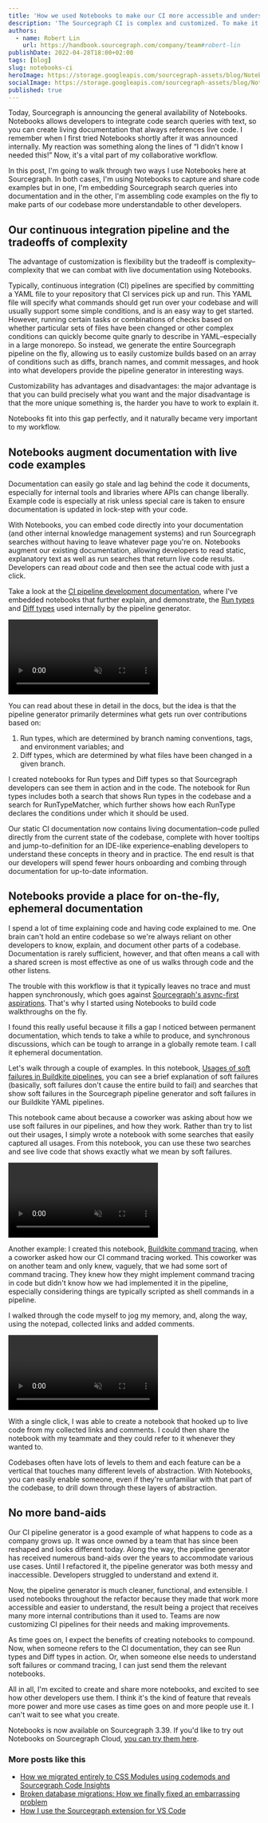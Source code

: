 ```yaml
---
title: 'How we used Notebooks to make our CI more accessible and understandable'
description: 'The Sourcegraph CI is complex and customized. To make it more accessible, software engineer Robert Lin used the new Sourcegraph feature, Notebooks, to make living documentation.'
authors:
  - name: Robert Lin
    url: https://handbook.sourcegraph.com/company/team#robert-lin
publishDate: 2022-04-28T18:00+02:00
tags: [blog]
slug: notebooks-ci
heroImage: https://storage.googleapis.com/sourcegraph-assets/blog/Notebooks/sg-notebooks-landingpage-desktop%20copy.jpg
socialImage: https://storage.googleapis.com/sourcegraph-assets/blog/Notebooks/sg-notebooks-landingpage-desktop%20copy.jpg
published: true
---
```


Today, Sourcegraph is announcing the general availability of Notebooks. Notebooks allows developers to integrate code search queries with text, so you can create living documentation that always references live code. I remember when I first tried Notebooks shortly after it was announced internally. My reaction was something along the lines of “I didn't know I needed this!” Now, it's a vital part of my collaborative workflow.

In this post, I'm going to walk through two ways I use Notebooks here at Sourcegraph. In both cases, I'm using Notebooks to capture and share code examples but in one, I'm embedding Sourcegraph search queries into documentation and in the other, I'm assembling code examples on the fly to make parts of our codebase more understandable to other developers.

## Our continuous integration pipeline and the tradeoffs of complexity

The advantage of customization is flexibility but the tradeoff is complexity–complexity that we can combat with live documentation using Notebooks.

Typically, continuous integration (CI) pipelines are specified by committing a YAML file to your repository that CI services pick up and run. This YAML file will specify what commands should get run over your codebase and will usually support some simple conditions, and is an easy way to get started. However, running certain tasks or combinations of checks based on whether particular sets of files have been changed or other complex conditions can quickly become quite gnarly to describe in YAML–especially in a large monorepo. So instead, we generate the entire Sourcegraph pipeline on the fly, allowing us to easily customize builds based on an array of conditions such as diffs, branch names, and commit messages, and hook into what developers provide the pipeline generator in interesting ways.

Customizability has advantages and disadvantages: the major advantage is that you can build precisely what you want and the major disadvantage is that the more unique something is, the harder you have to work to explain it.

Notebooks fit into this gap perfectly, and it naturally became very important to my workflow.

## Notebooks augment documentation with live code examples

Documentation can easily go stale and lag behind the code it documents, especially for internal tools and libraries where APIs can change liberally. Example code is especially at risk unless special care is taken to ensure documentation is updated in lock-step with your code.

With Notebooks, you can embed code directly into your documentation (and other internal knowledge management systems) and run Sourcegraph searches without having to leave whatever page you're on. Notebooks augment our existing documentation, allowing developers to read static, explanatory text as well as run searches that return live code results. Developers can read _about_ code and then see the actual code with just a click.

Take a look at the [CI pipeline development documentation](https://docs.sourcegraph.com/dev/background-information/ci/development), where I've embedded notebooks that further explain, and demonstrate, the [Run types](https://docs.sourcegraph.com/dev/background-information/ci/development#run-types) and [Diff types](https://docs.sourcegraph.com/dev/background-information/ci/development#diff-types) used internally by the pipeline generator.

<video loop autoplay muted playsinline>
  <source src="https://storage.googleapis.com/sourcegraph-assets/blog/Notebooks/embedded_notebooks.mp4" type="video/mp4" />
</video>

You can read about these in detail in the docs, but the idea is that the pipeline generator primarily determines what gets run over contributions based on:

1. Run types, which are determined by branch naming conventions, tags, and environment variables; and
2. Diff types, which are determined by what files have been changed in a given branch.

I created notebooks for Run types and Diff types so that Sourcegraph developers can see them in action and in the code. The notebook for Run types includes both a search that shows Run types in the codebase and a search for RunTypeMatcher, which further shows how each RunType declares the conditions under which it should be used.

Our static CI documentation now contains living documentation–code pulled directly from the current state of the codebase, complete with hover tooltips and jump-to-definition for an IDE-like experience–enabling developers to understand these concepts in theory and in practice. The end result is that our developers will spend fewer hours onboarding and combing through documentation for up-to-date information.

## Notebooks provide a place for on-the-fly, ephemeral documentation

I spend a lot of time explaining code and having code explained to me. One brain can't hold an entire codebase so we're always reliant on other developers to know, explain, and document other parts of a codebase. Documentation is rarely sufficient, however, and that often means a call with a shared screen is most effective as one of us walks through code and the other listens.

The trouble with this workflow is that it typically leaves no trace and must happen synchronously, which goes against [Sourcegraph's async-first aspirations](https://handbook.sourcegraph.com/company-info-and-process/communication/asynchronous-communication/). That's why I started using Notebooks to build code walkthroughs on the fly.

I found this really useful because it fills a gap I noticed between permanent documentation, which tends to take a while to produce, and synchronous discussions, which can be tough to arrange in a globally remote team. I call it ephemeral documentation.

Let's walk through a couple of examples. In this notebook, [Usages of soft failures in Buildkite pipelines](https://sourcegraph.com/notebooks/Tm90ZWJvb2s6NzU1), you can see a brief explanation of soft failures (basically, soft failures don't cause the entire build to fail) and searches that show soft failures in the Sourcegraph pipeline generator and soft failures in our Buildkite YAML pipelines.

This notebook came about because a coworker was asking about how we use soft failures in our pipelines, and how they work. Rather than try to list out their usages, I simply wrote a notebook with some searches that easily captured all usages. From this notebook, you can use these two searches and see live code that shows exactly what we mean by soft failures.

<video loop autoplay muted playsinline>
  <source src="https://storage.googleapis.com/sourcegraph-assets/blog/Notebooks/soft_fails.mp4" type="video/mp4" />
</video>

Another example: I created this notebook, [Buildkite command tracing](https://sourcegraph.com/notebooks/Tm90ZWJvb2s6NzU0), when a coworker asked how our CI command tracing worked. This coworker was on another team and only knew, vaguely, that we had some sort of command tracing. They knew how they might implement command tracing in code but didn't know how we had implemented it in the pipeline, especially considering things are typically scripted as shell commands in a pipeline.

I walked through the code myself to jog my memory, and, along the way, using the notepad, collected links and added comments.

<video loop autoplay muted playsinline>
  <source src="https://storage.googleapis.com/sourcegraph-assets/blog/Notebooks/Notepad_final.mp4" type="video/mp4" />
</video>

With a single click, I was able to create a notebook that hooked up to live code from my collected links and comments. I could then share the notebook with my teammate and they could refer to it whenever they wanted to.

Codebases often have lots of levels to them and each feature can be a vertical that touches many different levels of abstraction. With Notebooks, you can easily enable someone, even if they're unfamiliar with that part of the codebase, to drill down through these layers of abstraction.

## No more band-aids

Our CI pipeline generator is a good example of what happens to code as a company grows up. It was once owned by a team that has since been reshaped and looks different today. Along the way, the pipeline generator has received numerous band-aids over the years to accommodate various use cases. Until I refactored it, the pipeline generator was both messy and inaccessible. Developers struggled to understand and extend it.

Now, the pipeline generator is much cleaner, functional, and extensible. I used notebooks throughout the refactor because they made that work more accessible and easier to understand, the result being a project that receives many more internal contributions than it used to. Teams are now customizing CI pipelines for their needs and making improvements.

As time goes on, I expect the benefits of creating notebooks to compound. Now, when someone refers to the CI documentation, they can see Run types and Diff types in action. Or, when someone else needs to understand soft failures or command tracing, I can just send them the relevant notebooks.

All in all, I'm excited to create and share more notebooks, and excited to see how other developers use them. I think it's the kind of feature that reveals more power and more use cases as time goes on and more people use it. I can't wait to see what you create.

Notebooks is now available on Sourcegraph 3.39. If you'd like to try out Notebooks on Sourcegraph Cloud, [you can try them here](https://sourcegraph.com/notebooks).

### More posts like this

- [How we migrated entirely to CSS Modules using codemods and Sourcegraph Code Insights](https://about.sourcegraph.com/blog/migrating-to-css-modules-with-codemods-and-code-insights/)
- [Broken database migrations: How we finally fixed an embarrassing problem](https://about.sourcegraph.com/blog/introducing-migrator-service/)
- [How I use the Sourcegraph extension for VS Code](https://about.sourcegraph.com/blog/ways-to-use-sourcegraph-extension-for-vs-code/)
